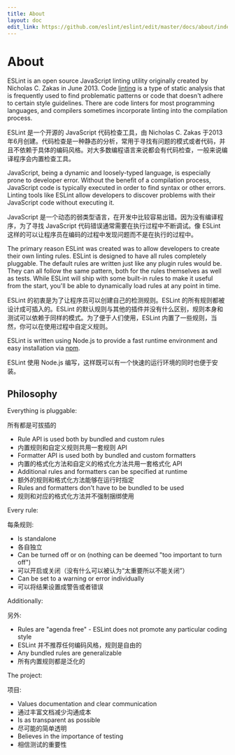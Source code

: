 ```yaml
---
title: About
layout: doc
edit_link: https://github.com/eslint/eslint/edit/master/docs/about/index.md
---
```

<!-- Note: No pull requests accepted for this file. See README.md in the root directory for details. -->

# About

ESLint is an open source JavaScript linting utility originally created by Nicholas C. Zakas in June 2013. Code [linting][] is a type of static analysis that is frequently used to find problematic patterns or code that doesn't adhere to certain style guidelines. There are code linters for most programming languages, and compilers sometimes incorporate linting into the compilation process.

ESLint 是一个开源的 JavaScript 代码检查工具，由 Nicholas C. Zakas 于2013年6月创建。代码检查是一种静态的分析，常用于寻找有问题的模式或者代码，并且不依赖于具体的编码风格。对大多数编程语言来说都会有代码检查，一般来说编译程序会内置检查工具。

JavaScript, being a dynamic and loosely-typed language, is especially prone to developer error. Without the benefit of a compilation process, JavaScript code is typically executed in order to find syntax or other errors. Linting tools like ESLint allow developers to discover problems with their JavaScript code without executing it.

JavaScript 是一个动态的弱类型语言，在开发中比较容易出错。因为没有编译程序，为了寻找 JavaScript 代码错误通常需要在执行过程中不断调试。像 ESLint 这样的可以让程序员在编码的过程中发现问题而不是在执行的过程中。

The primary reason ESLint was created was to allow developers to create their own linting rules. ESLint is designed to have all rules completely pluggable. The default rules are written just like any plugin rules would be. They can all follow the same pattern, both for the rules themselves as well as tests. While ESLint will ship with some built-in rules to make it useful from the start, you'll be able to dynamically load rules at any point in time.

ESLint 的初衷是为了让程序员可以创建自己的检测规则。ESLint 的所有规则都被设计成可插入的。ESLint 的默认规则与其他的插件并没有什么区别，规则本身和测试可以依赖于同样的模式。为了便于人们使用，ESLint 内置了一些规则，当然，你可以在使用过程中自定义规则。

ESLint is written using Node.js to provide a fast runtime environment and easy installation via [npm][].

ESLint 使用 Node.js 编写，这样既可以有一个快速的运行环境的同时也便于安装。

[linting]: https://en.wikipedia.org/wiki/Lint_(software)
[npm]: https://npmjs.org/

## Philosophy

Everything is pluggable:

所有都是可拔插的

* Rule API is used both by bundled and custom rules
* 内置规则和自定义规则共用一套规则 API
* Formatter API is used both by bundled and custom formatters
* 内置的格式化方法和自定义的格式化方法共用一套格式化 API
* Additional rules and formatters can be specified at runtime
* 额外的规则和格式化方法能够在运行时指定
* Rules and formatters don't have to be bundled to be used
* 规则和对应的格式化方法并不强制捆绑使用

Every rule:

每条规则:

* Is standalone
* 各自独立
* Can be turned off or on (nothing can be deemed "too important to turn off")
* 可以开启或关闭（没有什么可以被认为“太重要所以不能关闭”）
* Can be set to a warning or error individually
* 可以将结果设置成警告或者错误

Additionally:

另外:

* Rules are "agenda free" - ESLint does not promote any particular coding style
* ESLint 并不推荐任何编码风格，规则是自由的
* Any bundled rules are generalizable
* 所有内置规则都是泛化的

The project:

项目:

* Values documentation and clear communication
* 通过丰富文档减少沟通成本
* Is as transparent as possible
* 尽可能的简单透明
* Believes in the importance of testing
* 相信测试的重要性